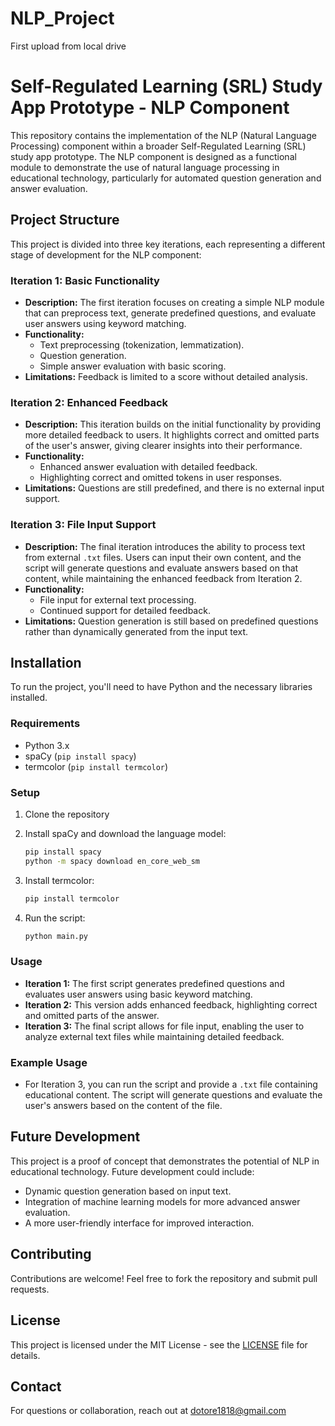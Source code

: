 # NLP_Project
First upload from local drive
# Self-Regulated Learning (SRL) Study App Prototype - NLP Component

This repository contains the implementation of the NLP (Natural Language Processing) component within a broader Self-Regulated Learning (SRL) study app prototype. The NLP component is designed as a functional module to demonstrate the use of natural language processing in educational technology, particularly for automated question generation and answer evaluation.

## Project Structure

This project is divided into three key iterations, each representing a different stage of development for the NLP component:

### Iteration 1: Basic Functionality
- **Description:** The first iteration focuses on creating a simple NLP module that can preprocess text, generate predefined questions, and evaluate user answers using keyword matching.
- **Functionality:** 
  - Text preprocessing (tokenization, lemmatization).
  - Question generation.
  - Simple answer evaluation with basic scoring.
- **Limitations:** Feedback is limited to a score without detailed analysis.

### Iteration 2: Enhanced Feedback
- **Description:** This iteration builds on the initial functionality by providing more detailed feedback to users. It highlights correct and omitted parts of the user's answer, giving clearer insights into their performance.
- **Functionality:**
  - Enhanced answer evaluation with detailed feedback.
  - Highlighting correct and omitted tokens in user responses.
- **Limitations:** Questions are still predefined, and there is no external input support.

### Iteration 3: File Input Support
- **Description:** The final iteration introduces the ability to process text from external `.txt` files. Users can input their own content, and the script will generate questions and evaluate answers based on that content, while maintaining the enhanced feedback from Iteration 2.
- **Functionality:**
  - File input for external text processing.
  - Continued support for detailed feedback.
- **Limitations:** Question generation is still based on predefined questions rather than dynamically generated from the input text.

## Installation

To run the project, you'll need to have Python and the necessary libraries installed.

### Requirements
- Python 3.x
- spaCy (`pip install spacy`)
- termcolor (`pip install termcolor`)

### Setup

1. Clone the repository

2. Install spaCy and download the language model:
    ```bash
    pip install spacy
    python -m spacy download en_core_web_sm
    ```

3. Install termcolor:
    ```bash
    pip install termcolor
    ```

4. Run the script:
    ```bash
    python main.py
    ```

### Usage

- **Iteration 1:** The first script generates predefined questions and evaluates user answers using basic keyword matching.
- **Iteration 2:** This version adds enhanced feedback, highlighting correct and omitted parts of the answer.
- **Iteration 3:** The final script allows for file input, enabling the user to analyze external text files while maintaining detailed feedback.

### Example Usage

- For Iteration 3, you can run the script and provide a `.txt` file containing educational content. The script will generate questions and evaluate the user's answers based on the content of the file.

## Future Development

This project is a proof of concept that demonstrates the potential of NLP in educational technology. Future development could include:
- Dynamic question generation based on input text.
- Integration of machine learning models for more advanced answer evaluation.
- A more user-friendly interface for improved interaction.

## Contributing

Contributions are welcome! Feel free to fork the repository and submit pull requests.

## License

This project is licensed under the MIT License - see the [LICENSE](LICENSE) file for details.

## Contact

For questions or collaboration, reach out at dotore1818@gmail.com
